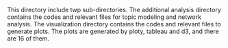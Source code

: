 This directory include twp sub-directories. The additional analysis directory contains the codes and relevant files for topic modeling and network analysis. The visualization directory contains the codes and relevant files to generate plots. The plots are generated by ploty, tableau and d3, and there are 16 of them.
